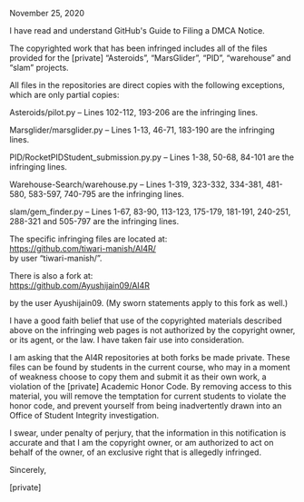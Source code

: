 November 25, 2020

I have read and understand GitHub's Guide to Filing a DMCA Notice.

The copyrighted work that has been infringed includes all of the files provided for the [private] “Asteroids”, “MarsGlider”, “PID”, “warehouse” and “slam” projects.

All files in the repositories are direct copies with the following exceptions, which are only partial copies:

Asteroids/pilot.py – Lines 102-112, 193-206 are the infringing lines.

Marsglider/marsglider.py – Lines 1-13, 46-71, 183-190 are the infringing lines.

PID/RocketPIDStudent_submission.py.py – Lines 1-38, 50-68, 84-101 are the infringing lines.

Warehouse-Search/warehouse.py – Lines 1-319, 323-332, 334-381, 481-580, 583-597, 740-795 are the infringing lines.

slam/gem_finder.py – Lines 1-67, 83-90, 113-123, 175-179, 181-191, 240-251, 288-321 and 505-797 are the infringing lines.

The specific infringing files are located at:  
https://github.com/tiwari-manish/AI4R/  
by user “tiwari-manish/”.

There is also a fork at:  
https://github.com/Ayushijain09/AI4R

by the user Ayushijain09. (My sworn statements apply to this fork as well.)

I have a good faith belief that use of the copyrighted materials described above on the infringing web pages is not authorized by the copyright owner, or its agent, or the law. I have taken fair use into consideration.

I am asking that the AI4R repositories at both forks be made private. These files can be found by students in the current course, who may in a moment of weakness choose to copy them and submit it as their own work, a violation of the [private] Academic Honor Code. By removing access to this material, you will remove the temptation for current students to violate the honor code, and prevent yourself from being inadvertently drawn into an Office of Student Integrity investigation.

I swear, under penalty of perjury, that the information in this notification is accurate and that I am the copyright owner, or am authorized to act on behalf of the owner, of an exclusive right that is allegedly infringed.

Sincerely,

[private]
